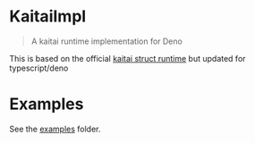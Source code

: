 # KaitaiImpl

> A kaitai runtime implementation for Deno

This is based on the official
[kaitai struct runtime](https://github.com/kaitai-io/kaitai_struct_javascript_runtime)
but updated for typescript/deno

# Examples

See the [examples](./examples) folder.
